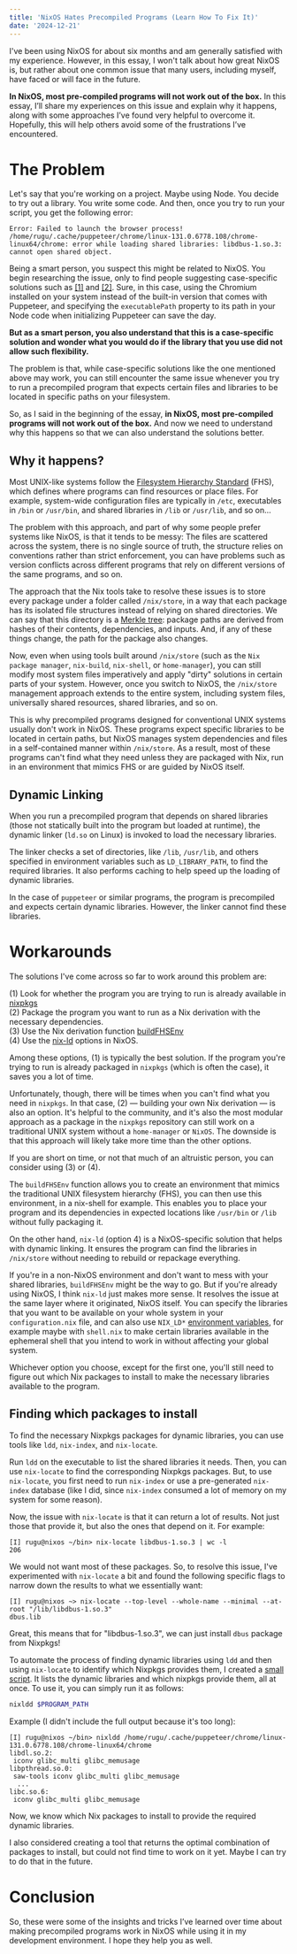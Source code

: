```yaml
---
title: 'NixOS Hates Precompiled Programs (Learn How To Fix It)'
date: '2024-12-21'
---
```


I've been using NixOS for about six months and am generally satisfied with my experience. However, in this essay, I won't talk about how great NixOS is, but rather about one common issue that many users, including myself, have faced or will face in the future.

**In NixOS, most pre-compiled programs will not work out of the box.** In this essay, I’ll share my experiences on this issue and explain why it happens, along with some approaches I’ve found very helpful to overcome it. Hopefully, this will help others avoid some of the frustrations I’ve encountered.

# The Problem

Let's say that you're working on a project. Maybe using Node. You decide to try out a library. You write some code. And then, once you try to run your script, you get the following error:

```fish
Error: Failed to launch the browser process!
/home/rugu/.cache/puppeteer/chrome/linux-131.0.6778.108/chrome-linux64/chrome: error while loading shared libraries: libdbus-1.so.3: cannot open shared object.
```

Being a smart person, you suspect this might be related to NixOS. You begin researching the issue, only to find people suggesting case-specific solutions such as [\[1\]](https://www.reddit.com/r/NixOS/comments/1gzygtd/comment/lz1qd0t) and [\[2\]](https://www.reddit.com/r/NixOS/comments/1gzygtd/comment/lz5cq99). Sure, in this case, using the Chromium installed on your system instead of the built-in version that comes with Puppeteer, and specifying the `executablePath` property to its path in your Node code when initializing Puppeteer can save the day.

**But as a smart person, you also understand that this is a case-specific solution and wonder what you would do if the library that you use did not allow such flexibility.**

The problem is that, while case-specific solutions like the one mentioned above may work, you can still encounter the same issue whenever you try to run a precompiled program that expects certain files and libraries to be located in specific paths on your filesystem.

So, as I said in the beginning of the essay, **in NixOS, most pre-compiled programs will not work out of the box.** And now we need to understand why this happens so that we can also understand the solutions better.

## Why it happens?

Most UNIX-like systems follow the [Filesystem Hierarchy Standard](https://en.wikipedia.org/wiki/Filesystem_Hierarchy_Standard) (FHS), which defines where programs can find resources or place files. For example, system-wide configuration files are typically in `/etc`, executables in `/bin` or `/usr/bin`, and shared libraries in `/lib` or `/usr/lib`, and so on...

The problem with this approach, and part of why some people prefer systems like NixOS, is that it tends to be messy: The files are scattered across the system, there is no single source of truth, the structure relies on conventions rather than strict enforcement, you can have problems such as version conflicts across different programs that rely on different versions of the same programs, and so on.

The approach that the Nix tools take to resolve these issues is to store every package under a folder called `/nix/store`, in a way that each package has its isolated file structures instead of relying on shared directories. We can say that this directory is a [Merkle tree](https://en.wikipedia.org/wiki/Merkle_tree): package paths are derived from hashes of their contents, dependencies, and inputs. And, if any of these things change, the path for the package also changes.

Now, even when using tools built around `/nix/store` (such as the `Nix package manager`, `nix-build`, `nix-shell`, or `home-manager`), you can still modify most system files imperatively and apply "dirty" solutions in certain parts of your system. However, once you switch to NixOS, the `/nix/store` management approach extends to the entire system, including system files, universally shared resources, shared libraries, and so on.

This is why precompiled programs designed for conventional UNIX systems usually don't work in NixOS. These programs expect specific libraries to be located in certain paths, but NixOS manages system dependencies and files in a self-contained manner within `/nix/store`. As a result, most of these programs can't find what they need unless they are packaged with Nix, run in an environment that mimics FHS or are guided by NixOS itself.

## Dynamic Linking

When you run a precompiled program that depends on shared libraries (those not statically built into the program but loaded at runtime), the dynamic linker (`ld.so` on Linux) is invoked to load the necessary libraries.

The linker checks a set of directories, like `/lib`, `/usr/lib`, and others specified in environment variables such as `LD_LIBRARY_PATH`, to find the required libraries. It also performs caching to help speed up the loading of dynamic libraries.

In the case of `puppeteer` or similar programs, the program is precompiled and expects certain dynamic libraries. However, the linker cannot find these libraries.

# Workarounds

The solutions I've come across so far to work around this problem are:

(1) Look for whether the program you are trying to run is already available in [nixpkgs](https://search.nixos.org/packages) \
(2) Package the program you want to run as a Nix derivation with the necessary dependencies. \
(3) Use the Nix derivation function [buildFHSEnv](https://ryantm.github.io/nixpkgs/builders/special/fhs-environments) \
(4) Use the [nix-ld](https://search.nixos.org/options?channel=24.11&show=programs.nix-ld) options in NixOS.

Among these options, (1) is typically the best solution. If the program you're trying to run is already packaged in `nixpkgs` (which is often the case), it saves you a lot of time.

Unfortunately, though, there will be times when you can't find what you need in `nixpkgs`. In that case, (2) — building your own Nix derivation — is also an option. It's helpful to the community, and it's also the most modular approach as a package in the `nixpkgs` repository can still work on a traditional UNIX system without a `home-manager` or `NixOS`. The downside is that this approach will likely take more time than the other options.

If you are short on time, or not that much of an altruistic person, you can consider using (3) or (4).

The `buildFHSEnv` function allows you to create an environment that mimics the traditional UNIX filesystem hierarchy (FHS), you can then use this environment, in a nix-shell for example. This enables you to place your program and its dependencies in expected locations like `/usr/bin` or `/lib` without fully packaging it.

On the other hand, `nix-ld` (option 4) is a NixOS-specific solution that helps with dynamic linking. It ensures the program can find the libraries in `/nix/store` without needing to rebuild or repackage everything.

If you're in a non-NixOS environment and don't want to mess with your shared libraries, `buildFHSEnv` might be the way to go. But if you're already using NixOS, I think `nix-ld` just makes more sense. It resolves the issue at the same layer where it originated, NixOS itself. You can specify the libraries that you want to be available on your whole system in your `configuration.nix` file, and can also use `NIX_LD*` [environment variables](https://github.com/nix-community/nix-ld?tab=readme-ov-file#usage), for example maybe with `shell.nix` to make certain libraries available in the ephemeral shell that you intend to work in without affecting your global system.

Whichever option you choose, except for the first one, you'll still need to figure out which Nix packages to install to make the necessary libraries available to the program.

## Finding which packages to install

To find the necessary Nixpkgs packages for dynamic libraries, you can use tools like `ldd`, `nix-index`, and `nix-locate`.

Run `ldd` on the executable to list the shared libraries it needs. Then, you can use `nix-locate` to find the corresponding Nixpkgs packages. But, to use `nix-locate`, you first need to run `nix-index` or use a pre-generated `nix-index` database (like I did, since `nix-index` consumed a lot of memory on my system for some reason).

Now, the issue with `nix-locate` is that it can return a lot of results. Not just those that provide it, but also the ones that depend on it. For example:

```fish
[I] rugu@nixos ~/bin> nix-locate libdbus-1.so.3 | wc -l
206
```

We would not want most of these packages. So, to resolve this issue, I've experimented with `nix-locate` a bit and found the following specific flags to narrow down the results to what we essentially want:

```fish
[I] rugu@nixos ~> nix-locate --top-level --whole-name --minimal --at-root "/lib/libdbus-1.so.3"
dbus.lib
```

Great, this means that for "libdbus-1.so.3", we can just install `dbus` package from Nixpkgs!

To automate the process of finding dynamic libraries using `ldd` and then using `nix-locate` to identify which Nixpkgs provides them, I created a [small script](https://github.com/kugurerdem/nix-config/blob/23f0ae804112672e1c8c334efa126b410ed874d7/home-manager/dotfiles/.local/bin/nixldd). It lists the dynamic libraries and which nixpkgs provide them, all at once. To use it, you can simply run it as follows:

```bash
nixldd $PROGRAM_PATH
```

Example (I didn't include the full output because it's too long):

```fish
[I] rugu@nixos ~/bin> nixldd /home/rugu/.cache/puppeteer/chrome/linux-131.0.6778.108/chrome-linux64/chrome
libdl.so.2:
 iconv glibc_multi glibc_memusage
libpthread.so.0:
 saw-tools iconv glibc_multi glibc_memusage
  ...
libc.so.6:
 iconv glibc_multi glibc_memusage
```

Now, we know which Nix packages to install to provide the required dynamic libraries.

I also considered creating a tool that returns the optimal combination of packages to install, but could not find time to work on it yet. Maybe I can try to do that in the future.

# Conclusion

So, these were some of the insights and tricks I’ve learned over time about making precompiled programs work in NixOS while using it in my development environment. I hope they help you as well.

